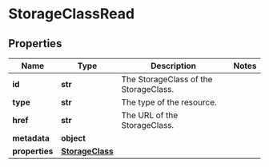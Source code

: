 # StorageClassRead

## Properties
| Name | Type | Description | Notes |
| ------------ | ------------- | ------------- | ------------- |
| **id** | **str** | The StorageClass of the StorageClass. |  |
| **type** | **str** | The type of the resource. |  |
| **href** | **str** | The URL of the StorageClass. |  |
| **metadata** | **object** |  |  |
| **properties** | [**StorageClass**](StorageClass.md) |  |  |



